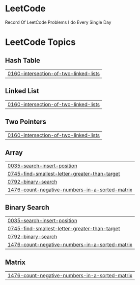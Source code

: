 # LeetCode
Record Of LeetCode Problems I do Every Single Day

<!---LeetCode Topics Start-->
# LeetCode Topics
## Hash Table
|  |
| ------- |
| [0160-intersection-of-two-linked-lists](https://github.com/wrenchwastaken/LeetCode/tree/master/0160-intersection-of-two-linked-lists) |
## Linked List
|  |
| ------- |
| [0160-intersection-of-two-linked-lists](https://github.com/wrenchwastaken/LeetCode/tree/master/0160-intersection-of-two-linked-lists) |
## Two Pointers
|  |
| ------- |
| [0160-intersection-of-two-linked-lists](https://github.com/wrenchwastaken/LeetCode/tree/master/0160-intersection-of-two-linked-lists) |
## Array
|  |
| ------- |
| [0035-search-insert-position](https://github.com/wrenchwastaken/LeetCode/tree/master/0035-search-insert-position) |
| [0745-find-smallest-letter-greater-than-target](https://github.com/wrenchwastaken/LeetCode/tree/master/0745-find-smallest-letter-greater-than-target) |
| [0792-binary-search](https://github.com/wrenchwastaken/LeetCode/tree/master/0792-binary-search) |
| [1476-count-negative-numbers-in-a-sorted-matrix](https://github.com/wrenchwastaken/LeetCode/tree/master/1476-count-negative-numbers-in-a-sorted-matrix) |
## Binary Search
|  |
| ------- |
| [0035-search-insert-position](https://github.com/wrenchwastaken/LeetCode/tree/master/0035-search-insert-position) |
| [0745-find-smallest-letter-greater-than-target](https://github.com/wrenchwastaken/LeetCode/tree/master/0745-find-smallest-letter-greater-than-target) |
| [0792-binary-search](https://github.com/wrenchwastaken/LeetCode/tree/master/0792-binary-search) |
| [1476-count-negative-numbers-in-a-sorted-matrix](https://github.com/wrenchwastaken/LeetCode/tree/master/1476-count-negative-numbers-in-a-sorted-matrix) |
## Matrix
|  |
| ------- |
| [1476-count-negative-numbers-in-a-sorted-matrix](https://github.com/wrenchwastaken/LeetCode/tree/master/1476-count-negative-numbers-in-a-sorted-matrix) |
<!---LeetCode Topics End-->